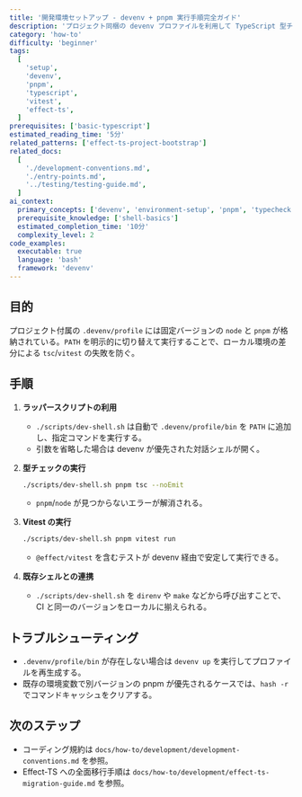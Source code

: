 ```yaml
---
title: '開発環境セットアップ - devenv + pnpm 実行手順完全ガイド'
description: 'プロジェクト同梱の devenv プロファイルを利用して TypeScript 型チェックと Vitest 実行を安定させるための実践的セットアップ手順'
category: 'how-to'
difficulty: 'beginner'
tags:
  [
    'setup',
    'devenv',
    'pnpm',
    'typescript',
    'vitest',
    'effect-ts',
  ]
prerequisites: ['basic-typescript']
estimated_reading_time: '5分'
related_patterns: ['effect-ts-project-bootstrap']
related_docs:
  [
    './development-conventions.md',
    './entry-points.md',
    '../testing/testing-guide.md',
  ]
ai_context:
  primary_concepts: ['devenv', 'environment-setup', 'pnpm', 'typecheck', 'vitest']
  prerequisite_knowledge: ['shell-basics']
  estimated_completion_time: '10分'
  complexity_level: 2
code_examples:
  executable: true
  language: 'bash'
  framework: 'devenv'
---
```


## 目的

プロジェクト付属の `.devenv/profile` には固定バージョンの `node` と `pnpm` が格納されている。`PATH` を明示的に切り替えて実行することで、ローカル環境の差分による `tsc`/`vitest` の失敗を防ぐ。

## 手順

1. **ラッパースクリプトの利用**
   - `./scripts/dev-shell.sh` は自動で `.devenv/profile/bin` を `PATH` に追加し、指定コマンドを実行する。
   - 引数を省略した場合は devenv が優先された対話シェルが開く。

2. **型チェックの実行**

   ```bash
   ./scripts/dev-shell.sh pnpm tsc --noEmit
   ```

   - `pnpm`/`node` が見つからないエラーが解消される。

3. **Vitest の実行**

   ```bash
   ./scripts/dev-shell.sh pnpm vitest run
   ```

   - `@effect/vitest` を含むテストが devenv 経由で安定して実行できる。

4. **既存シェルとの連携**
   - `./scripts/dev-shell.sh` を `direnv` や `make` などから呼び出すことで、CI と同一のバージョンをローカルに揃えられる。

## トラブルシューティング

- `.devenv/profile/bin` が存在しない場合は `devenv up` を実行してプロファイルを再生成する。
- 既存の環境変数で別バージョンの pnpm が優先されるケースでは、`hash -r` でコマンドキャッシュをクリアする。

## 次のステップ

- コーディング規約は `docs/how-to/development/development-conventions.md` を参照。
- Effect-TS への全面移行手順は `docs/how-to/development/effect-ts-migration-guide.md` を参照。
